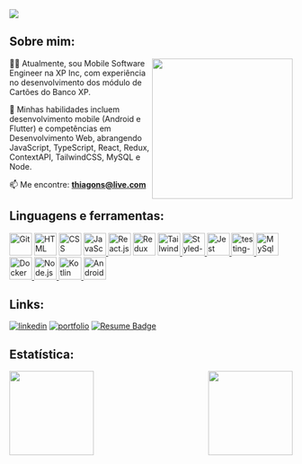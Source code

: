 <!-- <h3 align="left">Olá, eu sou o Thiago Nóbrega! <img height="25" src="https://raw.githubusercontent.com/kaueMarques/kaueMarques/master/hi.gif" width="30px"></h1> -->

<img align="center" src="https://readme-typing-svg.herokuapp.com?size=30&duration=4000&color=41ADFB&center=falso&vCenter=falso&width=650&height=90&lines=Olá,+eu+sou+o+Thiago+Sousa;Bem-vindo+ao+meu+perfil!;">

## Sobre mim: 

<!-- <img align="right" src="https://i.pinimg.com/originals/18/a4/94/18a4949fc9c8067172d3b96e302e7097.gif" height="250"/> -->
<img align="right" src="https://github.com/thiagodanobrega/thiagodanobrega/blob/main/programmer.gif?raw=true" height="250"/>

👩‍💻 Atualmente, sou Mobile Software Engineer na XP Inc, com experiência no desenvolvimento dos módulo de Cartões do Banco XP.

🧠 Minhas habilidades incluem desenvolvimento mobile (Android e Flutter) e competências em Desenvolvimento Web, abrangendo JavaScript, TypeScript, React, Redux, ContextAPI, TailwindCSS, MySQL e Node.

📫 Me encontre: **thiagons@live.com**
  

## Linguagens e ferramentas:

<p align="left"> 
  <a href="https://icons8.com/icon/20906/git" target="_blank"><img title="Git" height="40" src="https://img.icons8.com/color/48/000000/git.png"/></a>
  <a href="https://icons8.com/icon/20909/html-5" target="_blank"><img title="HTML" height="40" src="https://img.icons8.com/color/48/000000/html-5--v1.png"/></a>
  <a href="https://icons8.com/icon/21278/css3" target="_blank"><img title="CSS" height="40" src="https://img.icons8.com/color/48/000000/css3.png"/></a>
  <a href="https://icons8.com/icon/tGvHBPJaKqEd/javascript" target="_blank"><img title="JavaScript" height="40" src="https://img.icons8.com/color/48/000000/javascript--v2.png" />
  </a>
  <a href="https://icons8.com/icon/t5K2CR8feVdX/react" target="_blank"><img title="React.js" width="40" src="https://img.icons8.com/officel/80/000000/react.png" width="48px" /></a>
  <a href="https://icons8.com/icon/jD-fJzVguBmw/redux"><img title="Redux" height="40" src="https://img.icons8.com/color/48/000000/redux.png" /></a>
<a href="https://www.vectorlogo.zone/logos/tailwindcss/tailwindcss-icon.svg" target="_blank">
  <img title="Tailwindcss" height="40" src="https://www.vectorlogo.zone/logos/tailwindcss/tailwindcss-icon.svg" />
</a>
<a href="https://camo.githubusercontent.com/5174ecc6e5da108f3afce948d39f9f11097c29e303fa6050c3aa3e16cc965459/68747470733a2f2f656d6f6a6970656469612d75732e73332e6475616c737461636b2e75732d776573742d312e616d617a6f6e6177732e636f6d2f7468756d62732f3136302f6170706c652f3139382f6e61696c2d706f6c6973685f31663438352e706e67" target="_blank">
  <img title="Styled-components" width="40" src="https://camo.githubusercontent.com/5174ecc6e5da108f3afce948d39f9f11097c29e303fa6050c3aa3e16cc965459/68747470733a2f2f656d6f6a6970656469612d75732e73332e6475616c737461636b2e75732d776573742d312e616d617a6f6e6177732e636f6d2f7468756d62732f3136302f6170706c652f3139382f6e61696c2d706f6c6973685f31663438352e706e67" width="48px" />
</a> 
<a href="https://icons8.com/icon/bp24DwGXJDyT/jest-can-collect-code-coverage-information-from-entire-projects">
    <img title="Jest" height="40" src="https://img.icons8.com/external-tal-revivo-color-tal-revivo/48/000000/external-jest-can-collect-code-coverage-information-from-entire-projects-logo-color-tal-revivo.png"/>
</a>
<a href="https://imgbb.com/">
  <img title="React Testing Library" height="40" src="https://i.ibb.co/njDnkQq/testing-library.png" alt="testing-library">
</a>
<a href="https://img.icons8.com/color/344/mysql-logo.png" target="_blank">
  <img title="MySql" width="40" src="https://img.icons8.com/color/344/mysql-logo.png" width="48px" />
</a>
<a href="https://img.icons8.com/fluency/344/docker.png" target="_blank">
  <img title="Docker" width="40" src="https://img.icons8.com/fluency/344/docker.png" width="48px" />
</a>
<a href="https://img.icons8.com/color/344/nodejs.png" target="_blank">
  <img title="Node.js" width="40" src="https://img.icons8.com/color/344/nodejs.png" width="48px" />
</a> 
  
<a href="https://img.icons8.com/color/344/nodejs.png" target="_blank">
  <img title="Kotlin" width="40" src="https://img.icons8.com/color/344/kotlin.png" width="48px" />
</a> 
  
 <a href="https://img.icons8.com/color/344/nodejs.png" target="_blank">
  <img title="Android" width="40" src="https://img.icons8.com/fluency/512/android-os.png" width="48px" />
</a> 
</p>
   
## Links:  

[![linkedin](https://img.shields.io/badge/linkedin-0A66C2?style=for-the-badge&logo=linkedin&logoColor=white)](https://www.linkedin.com/in/thiagodanobrega/)
[![portfolio](https://img.shields.io/badge/my_portfolio-000?style=for-the-badge&logo=ko-fi&logoColor=white)](https://my-portfolio-thiagodanobrega.vercel.app/)
[![Resume Badge](https://img.shields.io/badge/-Resume-000?style=for-the-badge&logo=read-the-docs&logoColor=white)](https://gitconnected.com/thiagodanobrega/resume)

## Estatística:

<img height="150em" align="right" src="https://github-readme-stats.vercel.app/api?username=thiagodanobrega&show_icons=true&theme=algolia"/>
<img height="150em" src="https://github-readme-stats.vercel.app/api/top-langs/?username=thiagodanobrega&layout=compact&langs_count=7&theme=algolia"/>

 <!--
 ## Hi there 👋
- 🔭 I’m currently working on ...
- 🌱 I’m currently learning ...
- 👯 I’m looking to collaborate on ...
- 🤔 I’m looking for help with ...
- 💬 Ask me about ...
- 📫 How to reach me: ...
- 😄 Pronouns: ...
- ⚡ Fun fact: ...
-->
